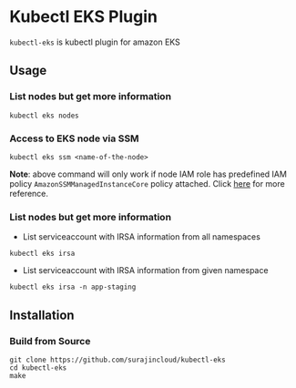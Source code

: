 # Kubectl EKS Plugin

`kubectl-eks` is kubectl plugin for amazon EKS

## Usage

### List nodes but get more information

```
kubectl eks nodes
```

### Access to EKS node via SSM

```
kubectl eks ssm <name-of-the-node>
```

**Note**: above command will only work if node IAM role has predefined IAM policy `AmazonSSMManagedInstanceCore` policy attached. Click [here](https://docs.aws.amazon.com/systems-manager/latest/userguide/setup-instance-profile.html) for more reference.

### List nodes but get more information


* List serviceaccount with IRSA information from all namespaces

```
kubectl eks irsa
```

* List serviceaccount with IRSA information from given namespace

```
kubectl eks irsa -n app-staging
```

## Installation

### Build from Source

```
git clone https://github.com/surajincloud/kubectl-eks
cd kubectl-eks
make
```
